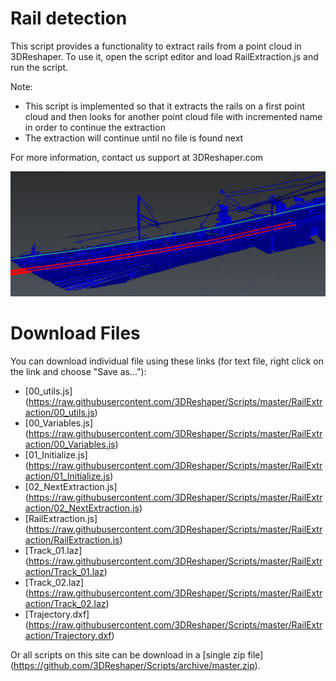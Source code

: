 # Rail detection

This script provides a functionality to extract rails from a point cloud in 3DReshaper.
To use it, open the script editor and load RailExtraction.js and run the script.

Note:
* This script is implemented so that it extracts the rails on a first point cloud and then looks for another point cloud file with incremented name in order to continue the extraction
* The extraction will continue until no file is found next

For more information, contact us support at 3DReshaper\.com

![alt text](https://raw.githubusercontent.com/3DReshaper/Scripts/master/RailExtraction/Screenshot.png "screenshot")

# Download Files

You can download individual file using these links (for text file, right click on the link and choose "Save as..."):

- [00_utils.js] (https://raw.githubusercontent.com/3DReshaper/Scripts/master/RailExtraction/00_utils.js)
- [00_Variables.js] (https://raw.githubusercontent.com/3DReshaper/Scripts/master/RailExtraction/00_Variables.js)
- [01_Initialize.js] (https://raw.githubusercontent.com/3DReshaper/Scripts/master/RailExtraction/01_Initialize.js)
- [02_NextExtraction.js] (https://raw.githubusercontent.com/3DReshaper/Scripts/master/RailExtraction/02_NextExtraction.js)
- [RailExtraction.js] (https://raw.githubusercontent.com/3DReshaper/Scripts/master/RailExtraction/RailExtraction.js)
- [Track_01.laz] (https://raw.githubusercontent.com/3DReshaper/Scripts/master/RailExtraction/Track_01.laz)
- [Track_02.laz] (https://raw.githubusercontent.com/3DReshaper/Scripts/master/RailExtraction/Track_02.laz)
- [Trajectory.dxf] (https://raw.githubusercontent.com/3DReshaper/Scripts/master/RailExtraction/Trajectory.dxf)

Or all scripts on this site can be download in a [single zip file] (https://github.com/3DReshaper/Scripts/archive/master.zip).
